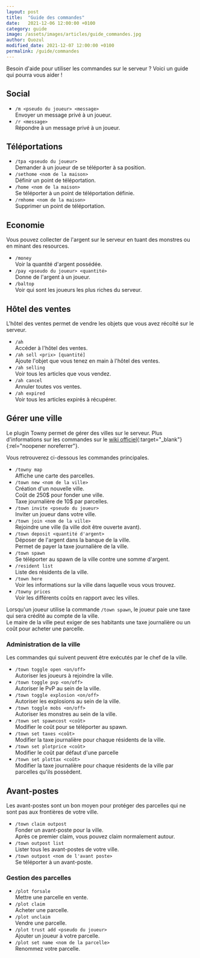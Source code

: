 ```yaml
---
layout: post
title:  "Guide des commandes"
date:   2021-12-06 12:00:00 +0100
category: guide
image: /assets/images/articles/guide_commandes.jpg
author: Quozul
modified_date: 2021-12-07 12:00:00 +0100
permalink: /guide/commandes
---
```

Besoin d'aide pour utiliser les commandes sur le serveur ? Voici un guide qui pourra vous aider !

## Social

- `/m <pseudo du joueur> <message>`  
Envoyer un message privé à un joueur.
- `/r <message>`  
Répondre à un message privé à un joueur.

## Téléportations

- `/tpa <pseudo du joueur>`  
Demander à un joueur de se téléporter à sa position.
- `/sethome <nom de la maison>`  
Définir un point de téléportation.
- `/home <nom de la maison>`  
Se téléporter à un point de téléportation définie.
- `/rmhome <nom de la maison>`  
Supprimer un point de téléportation.

## Economie

Vous pouvez collecter de l'argent sur le serveur en tuant des monstres ou en minant des resources.

- `/money`  
Voir la quantité d'argent possédée.
- `/pay <pseudo du joueur> <quantité>`  
Donne de l'argent à un joueur.
- `/baltop`  
Voir qui sont les joueurs les plus riches du serveur.

## Hôtel des ventes
L'hôtel des ventes permet de vendre les objets que vous avez récolté sur le serveur.

- `/ah`  
Accéder à l'hôtel des ventes.
- `/ah sell <prix> [quantité]`  
Ajoute l'objet que vous tenez en main à l'hôtel des ventes.
- `/ah selling`  
Voir tous les articles que vous vendez.
- `/ah cancel`  
Annuler toutes vos ventes.
- `/ah expired`  
Voir tous les articles expirés à récupérer.

## Gérer une ville

Le plugin Towny permet de gérer des villes sur le serveur.
Plus d'informations sur les commandes sur le [wiki officiel](https://github.com/TownyAdvanced/Towny/wiki/Towny-Commands){:target="_blank"}{:rel="noopener noreferrer"}.

Vous retrouverez ci-dessous les commandes principales.

- `/towny map`  
Affiche une carte des parcelles.
- `/town new <nom de la ville>`  
Création d'un nouvelle ville.  
Coût de 250$ pour fonder une ville.  
Taxe journalière de 10$ par parcelles.
- `/town invite <pseudo du joueur>`  
Inviter un joueur dans votre ville.
- `/town join <nom de la ville>`  
Rejoindre une ville (la ville doit être ouverte avant).
- `/town deposit <quantité d'argent>`  
Déposer de l'argent dans la banque de la ville.  
Permet de payer la taxe journalière de la ville.
- `/town spawn`  
Se téléporter au spawn de la ville contre une somme d'argent.
- `/resident list`  
Liste des résidents de la ville.
- `/town here`  
Voir les informations sur la ville dans laquelle vous vous trouvez.
- `/towny prices`  
Voir les différents coûts en rapport avec les villes.

Lorsqu'un joueur utilise la commande `/town spawn`, le joueur paie une taxe qui sera crédité au compte de la ville.  
Le maire de la ville peut exiger de ses habitants une taxe journalière ou un coût pour acheter une parcelle.

### Administration de la ville
Les commandes qui suivent peuvent être exécutés par le chef de la ville.

- `/town toggle open <on/off>`  
Autoriser les joueurs à rejoindre la ville.
- `/town toggle pvp <on/off>`  
Autoriser le PvP au sein de la ville.
- `/town toggle explosion <on/off>`  
Autoriser les explosions au sein de la ville.
- `/town toggle mobs <on/off>`  
Autoriser les monstres au sein de la ville.
- `/town set spawncost <coût>`  
Modifier le coût pour se téléporter au spawn.
- `/town set taxes <coût>`  
Modifier la taxe journalière pour chaque résidents de la ville.
- `/town set plotprice <coût>`  
Modifier le coût par défaut d'une parcelle
- `/town set plottax <coût>`  
Modifier la taxe journalière pour chaque résidents de la ville par parcelles qu'ils possèdent.

## Avant-postes
Les avant-postes sont un bon moyen pour protéger des parcelles qui ne sont pas aux frontières de votre ville.

- `/town claim outpost`  
Fonder un avant-poste pour la ville.  
Après ce premier claim, vous pouvez claim normalement autour.
- `/town outpost list`  
Lister tous les avant-postes de votre ville.
- `/town outpost <nom de l'avant poste>`  
Se téléporter à un avant-poste.

### Gestion des parcelles
- `/plot forsale`  
Mettre une parcelle en vente.
- `/plot claim`  
Acheter une parcelle.
- `/plot unclaim`  
Vendre une parcelle.
- `/plot trust add <pseudo du joueur>`  
Ajouter un joueur à votre parcelle.
- `/plot set name <nom de la parcelle>`  
Renommez votre parcelle.